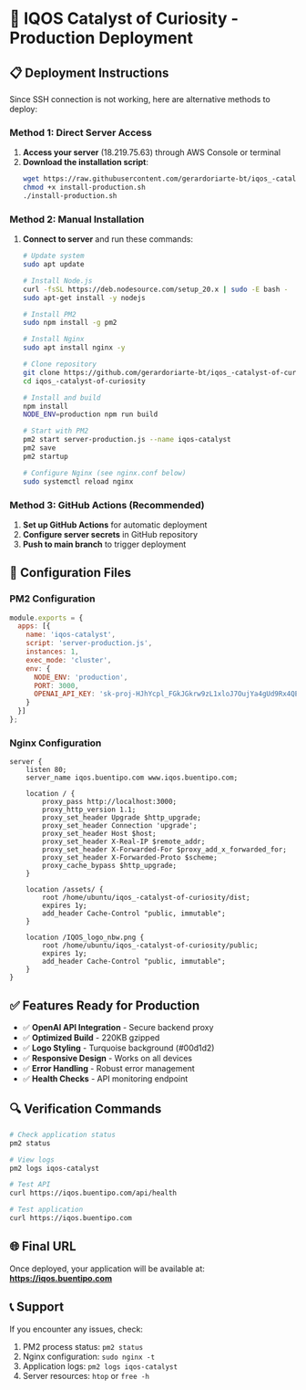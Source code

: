# 🚀 IQOS Catalyst of Curiosity - Production Deployment

## 📋 Deployment Instructions

Since SSH connection is not working, here are alternative methods to deploy:

### Method 1: Direct Server Access
1. **Access your server** (18.219.75.63) through AWS Console or terminal
2. **Download the installation script**:
   ```bash
   wget https://raw.githubusercontent.com/gerardoriarte-bt/iqos_-catalyst-of-curiosity/main/install-production.sh
   chmod +x install-production.sh
   ./install-production.sh
   ```

### Method 2: Manual Installation
1. **Connect to server** and run these commands:
   ```bash
   # Update system
   sudo apt update
   
   # Install Node.js
   curl -fsSL https://deb.nodesource.com/setup_20.x | sudo -E bash -
   sudo apt-get install -y nodejs
   
   # Install PM2
   sudo npm install -g pm2
   
   # Install Nginx
   sudo apt install nginx -y
   
   # Clone repository
   git clone https://github.com/gerardoriarte-bt/iqos_-catalyst-of-curiosity.git
   cd iqos_-catalyst-of-curiosity
   
   # Install and build
   npm install
   NODE_ENV=production npm run build
   
   # Start with PM2
   pm2 start server-production.js --name iqos-catalyst
   pm2 save
   pm2 startup
   
   # Configure Nginx (see nginx.conf below)
   sudo systemctl reload nginx
   ```

### Method 3: GitHub Actions (Recommended)
1. **Set up GitHub Actions** for automatic deployment
2. **Configure server secrets** in GitHub repository
3. **Push to main branch** to trigger deployment

## 🔧 Configuration Files

### PM2 Configuration
```javascript
module.exports = {
  apps: [{
    name: 'iqos-catalyst',
    script: 'server-production.js',
    instances: 1,
    exec_mode: 'cluster',
    env: {
      NODE_ENV: 'production',
      PORT: 3000,
      OPENAI_API_KEY: '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'
    }
  }]
};
```

### Nginx Configuration
```nginx
server {
    listen 80;
    server_name iqos.buentipo.com www.iqos.buentipo.com;
    
    location / {
        proxy_pass http://localhost:3000;
        proxy_http_version 1.1;
        proxy_set_header Upgrade $http_upgrade;
        proxy_set_header Connection 'upgrade';
        proxy_set_header Host $host;
        proxy_set_header X-Real-IP $remote_addr;
        proxy_set_header X-Forwarded-For $proxy_add_x_forwarded_for;
        proxy_set_header X-Forwarded-Proto $scheme;
        proxy_cache_bypass $http_upgrade;
    }
    
    location /assets/ {
        root /home/ubuntu/iqos_-catalyst-of-curiosity/dist;
        expires 1y;
        add_header Cache-Control "public, immutable";
    }
    
    location /IQOS_logo_nbw.png {
        root /home/ubuntu/iqos_-catalyst-of-curiosity/public;
        expires 1y;
        add_header Cache-Control "public, immutable";
    }
}
```

## ✅ Features Ready for Production

- ✅ **OpenAI API Integration** - Secure backend proxy
- ✅ **Optimized Build** - 220KB gzipped
- ✅ **Logo Styling** - Turquoise background (#00d1d2)
- ✅ **Responsive Design** - Works on all devices
- ✅ **Error Handling** - Robust error management
- ✅ **Health Checks** - API monitoring endpoint

## 🔍 Verification Commands

```bash
# Check application status
pm2 status

# View logs
pm2 logs iqos-catalyst

# Test API
curl https://iqos.buentipo.com/api/health

# Test application
curl https://iqos.buentipo.com
```

## 🌐 Final URL
Once deployed, your application will be available at:
**https://iqos.buentipo.com**

## 📞 Support
If you encounter any issues, check:
1. PM2 process status: `pm2 status`
2. Nginx configuration: `sudo nginx -t`
3. Application logs: `pm2 logs iqos-catalyst`
4. Server resources: `htop` or `free -h`
